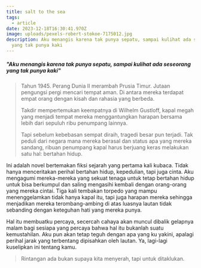 ```yaml
---
title: salt to the sea
tags: 
  - article
date: 2023-12-18T16:30:41.970Z
image: uploads/pexels-robert-stokoe-7175012.jpg
description: Aku menangis karena tak punya sepatu, sampai kulihat ada seseorang
  yang tak punya kaki
---
```

##### "Aku menangis karena tak punya sepatu, sampai kulihat ada seseorang yang tak punya kaki"

> Tahun 1945. Perang Dunia II merambah Prusia Timur. Jutaan pengungsi pergi mencari tempat aman. Di antara mereka terdapat empat orang dengan kisah dan rahasia yang berbeda.
>
> Takdir mempertemukan keempatnya di Wilhelm Gustloff, kapal megah yang menjadi tempat mereka menggantungkan harapan bersama lebih dari sepuluh ribu penumpang lainnya.
>
> Tapi sebelum kebebasan sempat diraih, tragedi besar pun terjadi. Tak peduli dari negara mana mereka berasal dan status apa yang mereka sandang, ribuan penumpang kapal harus berjuang keras melakukan satu hal: bertahan hidup.

I﻿ni adalah novel bertemakan fiksi sejarah yang pertama kali kubaca. Tidak hanya menceritakan perihal bertahan hidup, kepedulian, tapi juga cinta. Aku mengagumi mereka-mereka yang sekuat tenaga untuk tetap bertahan hidup untuk bisa berkumpul dan saling mengasihi kembali dengan orang-orang yang mereka cintai. Tiga kali tembakan torpedo yang mampu menenggelamkan tidak hanya kapal itu, tapi juga harapan mereka sehingga menjadikan mereka terombang-ambing di atas luasnya lautan tidak sebanding dengan keteguhan hati yang mereka punya. 

H﻿al itu membuatku percaya, secercah cahaya akan muncul dibalik gelapnya malam bagi sesiapa yang percaya bahwa hal itu bukanlah suatu kemustahilan. Aku pun akan tetap teguh dengan apa yang ku yakini, apalagi perihal jarak yang terbentang dipisahkan oleh lautan. Ya, lagi-lagi kuselipkan ini tentang kamu.

> R﻿intangan ada bukan supaya kita menyerah, tapi untuk ditaklukan.